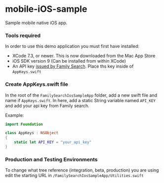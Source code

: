 # mobile-iOS-sample
Sample mobile native iOS app.

### Tools required
In order to use this demo application you must first have installed:
* XCode 7.3, or newer. This is now downloaded from the Mac App Store
* iOS SDK version 9 (Can be installed from within XCode)
* An API key [issued by Family Search](https://familysearch.org/developers/). Place ths key inside of `AppKeys.swift`

### Create AppKeys.swift file
In the root of the `FamilySearchIosSampleApp` folder, add a new swift file and name if `AppKeys.swift`.
In here, add a static String variable named `API_KEY` and add your api key from Family search.

Example:
```swift
import Foundation

class AppKeys : NSObject
{
    static let API_KEY = "your_api_key"
}
```
### Production and Testing Environments
To change what tree reference (integration, beta, production) you are using edit the starting URL in `/FamilySearchIosSampleApp/Utilities.swift`

